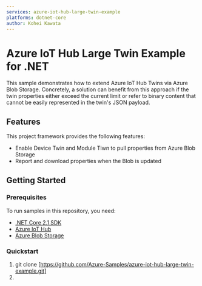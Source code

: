 ```yaml
---
services: azure-iot-hub-large-twin-example
platforms: dotnet-core
author: Kohei Kawata
---
```


# Azure IoT Hub Large Twin Example for .NET

This sample demonstrates how to extend Azure IoT Hub Twins via Azure Blob Storage. Concretely, a solution can benefit from this approach if the twin properties either exceed the current limit or refer to binary content that cannot be easily represented in the twin's JSON payload.

## Features
This project framework provides the following features:

* Enable Device Twin and Module Tiwn to pull properties from Azure Blob Storage
* Report and download properties when the Blob is updated

## Getting Started

### Prerequisites

To run samples in this repository, you need:

- [.NET Core 2.1 SDK](https://www.microsoft.com/net/download)
- [Azure IoT Hub](https://docs.microsoft.com/en-us/azure/iot-hub/)
- [Azure Blob Storage](https://docs.microsoft.com/en-us/azure/storage/blobs/storage-quickstart-blobs-dotnet?tabs=windows)

### Quickstart

1. git clone [https://github.com/Azure-Samples/azure-iot-hub-large-twin-example.git]
2. 

